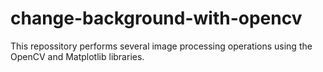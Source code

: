 # change-background-with-opencv
This repossitory performs several image processing operations using the OpenCV and Matplotlib libraries. 
